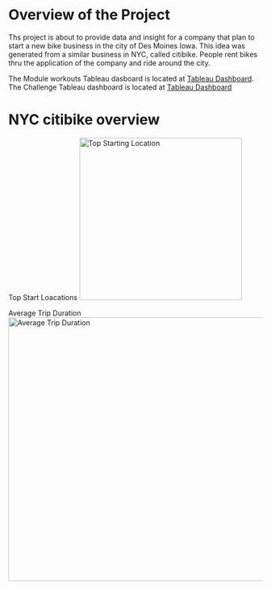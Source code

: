 # Overview of the Project
Ths project is about to provide data and insight for a company that plan to start a new bike business in the city of Des Moines Iowa. This idea was generated from a similar business in NYC, called citibike. People rent bikes thru the application of the company and ride around the city.   



The Module workouts Tableau dasboard is located at [Tableau Dashboard](https://public.tableau.com/authoring/NYC_Citibike_Challenge_16533537678060/NYCCitiBike_1#2).
The Challenge Tableau dashboard is located at [Tableau Dashboard](https://public.tableau.com/views/NYCitiBikeChallenge/TripsbyGender?:language=en-US&:display_count=n&:origin=viz_share_link)

# NYC citibike overview

Top Start Loacations
<img width="322" alt="Top Starting Location" src="https://user-images.githubusercontent.com/96134924/171489208-f97311c5-f42f-4740-ae75-e2fb5ebff5ae.PNG">

Average Trip Duration
<img width="523" alt="Average Trip Duration" src="https://user-images.githubusercontent.com/96134924/171489380-60fd6647-9fbe-45e5-9e51-d8a1c446e348.PNG">


